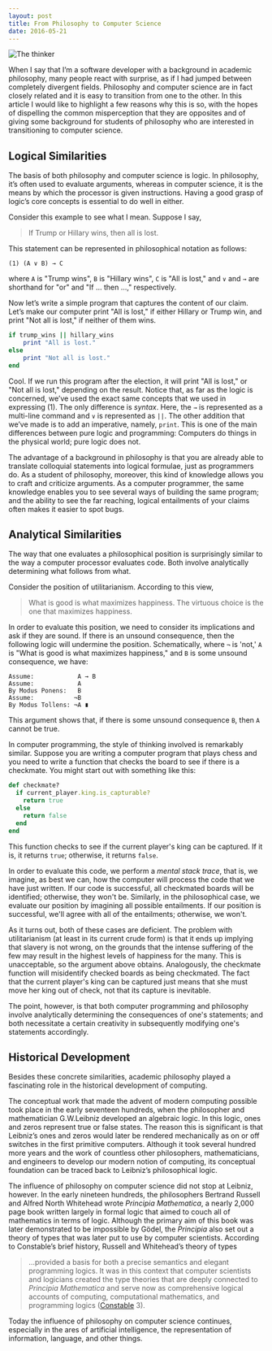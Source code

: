 ```yaml
---
layout: post
title: From Philosophy to Computer Science
date: 2016-05-21
---
```

<p>
  <img src="{{ assets|key:'images/philosophy.jpg' }}" alt="The thinker">
</p>

When I say that I’m a software developer with a background in academic philosophy, many people react with surprise, as if I had jumped between completely divergent fields. Philosophy and computer science are in fact closely related and it is easy to transition from one to the other. In this article I would like to highlight a few reasons why this is so, with the hopes of dispelling the common misperception that they are opposites and of giving some background for students of philosophy who are interested in transitioning to computer science.

## Logical Similarities

The basis of both philosophy and computer science is logic. In philosophy, it’s often used to evaluate arguments, whereas in computer science, it is the means by which the processor is given instructions. Having a good grasp of logic’s core concepts is essential to do well in either.

Consider this example to see what I mean. Suppose I say,

> If Trump or Hillary wins, then all is lost.

This statement can be represented in philosophical notation as follows:

```
(1) (A ∨ B) → C
```

where `A` is "Trump wins", `B` is "Hillary wins", `C` is "All is lost," and  `∨` and `→` are shorthand for "or" and "If … then …," respectively.

Now let’s write a simple program that captures the content of our claim. Let’s make our computer print "All is lost," if either Hillary or Trump win, and print "Not all is lost," if neither of them wins.

```ruby
if trump_wins || hillary_wins
    print "All is lost."
else
    print "Not all is lost."
end
```

Cool. If we run this program after the election, it will print "All is lost," or "Not all is lost," depending on the result. Notice that, as far as the logic is concerned, we’ve used the exact same concepts that we used in expressing (1). The only difference is *syntax*. Here, the `→` is represented as a multi-line command and  `∨` is represented as `||`. The other addition that we’ve made is to add an imperative, namely, `print`. This is one of the main differences between pure logic and programming: Computers do things in the physical world; pure logic does not.

The advantage of a background in philosophy is that you are already able to translate colloquial statements into logical formulae, just as programmers do. As a student of philosophy, moreover, this kind of knowledge allows you to craft and criticize arguments. As a computer programmer, the same knowledge enables you to see several ways of building the same program; and the ability to see the far reaching, logical entailments of your claims often makes it easier to spot bugs.

## Analytical Similarities

The way that one evaluates a philosophical position is surprisingly similar to the way a computer processor evaluates code. Both involve analytically determining what follows from what.

Consider the position of utilitarianism. According to this view,

> What is good is what maximizes happiness. The virtuous choice is the one that maximizes happiness.

In order to evaluate this position, we need to consider its implications and ask if they are sound. If there is an unsound consequence, then the following logic will undermine the position. Schematically, where `¬` is 'not,' `A` is "What is good is what maximizes happiness," and `B` is some unsound consequence, we have:

```
Assume:            A → B
Assume:            A
By Modus Ponens:   B
Assume:           ¬B
By Modus Tollens: ¬A ∎
```

This argument shows that, if there is some unsound consequence `B`, then `A` cannot be true.

In computer programming, the style of thinking involved is remarkably similar. Suppose you are writing a computer program that plays chess and you need to write a function that checks the board to see if there is a checkmate. You might start out with something like this:

```ruby
def checkmate?
  if current_player.king.is_capturable?
    return true
  else
    return false
  end
end
```

This function checks to see if the current player's king can be captured. If it is, it returns `true`; otherwise, it returns `false`.

In order to evaluate this code, we perform a *mental stack trace*, that is, we imagine, as best we can, how the computer will process the code that we have just written. If our code is successful, all checkmated boards will be identified; otherwise, they won't be. Similarly, in the philosophical case, we evaluate our position by imagining all possible entailments. If our position is successful, we'll agree with all of the entailments; otherwise, we won't.

As it turns out, both of these cases are deficient. The problem with utilitarianism (at least in its current crude form) is that it ends up implying that slavery is not wrong, on the grounds that the intense suffering of the few may result in the highest levels of happiness for the many. This is unacceptable, so the argument above obtains. Analogously, the checkmate function will misidentify checked boards as being checkmated. The fact that the current player's king can be captured just means that she must move her king out of check, not that its capture is inevitable.

The point, however, is that both computer programming and philosophy involve analytically determining the consequences of one's statements; and both necessitate a certain creativity in subsequently modifying one's statements accordingly.

## Historical Development

Besides these concrete similarities, academic philosophy played a fascinating role in the historical development of computing.

The conceptual work that made the advent of modern computing possible took place in the early seventeen hundreds, when the philosopher and mathematician G.W.Leibniz developed an algebraic logic. In this logic, ones and zeros represent true or false states. The reason this is significant is that Leibniz’s ones and zeros would later be rendered mechanically as on or off switches in the first primitive computers. Although it took several hundred more years and the work of countless other philosophers, mathematicians, and engineers to develop our modern notion of computing, its conceptual foundation can be traced back to Leibniz’s philosophical logic.

The influence of philosophy on computer science did not stop at Leibniz, however. In the early nineteen hundreds, the philosophers Bertrand Russell and Alfred North Whitehead wrote *Principia Mathematica*, a nearly 2,000 page book written largely in formal logic that aimed to couch all of mathematics in terms of logic. Although the primary aim of this book was later demonstrated to be impossible by Gödel, the *Principia* also set out a theory of types that was later put to use by computer scientists. According to Constable’s brief history, Russell and Whitehead’s theory of types

> …provided a basis for both a precise semantics and elegant programming logics. It was in this context that computer scientists and logicians created the type theories that are deeply connected to *Principia Mathematica* and serve now as comprehensive logical accounts of computing, computational mathematics, and programming logics ([Constable](https://www.srcf.ucam.org/principia/files/rc.pdf) 3).

Today the influence of philosophy on computer science continues, especially in the ares of artificial intelligence, the representation of information, language, and other things.
